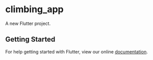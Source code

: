 # climbing_app

A new Flutter project.

## Getting Started

For help getting started with Flutter, view our online
[documentation](https://flutter.io/).
